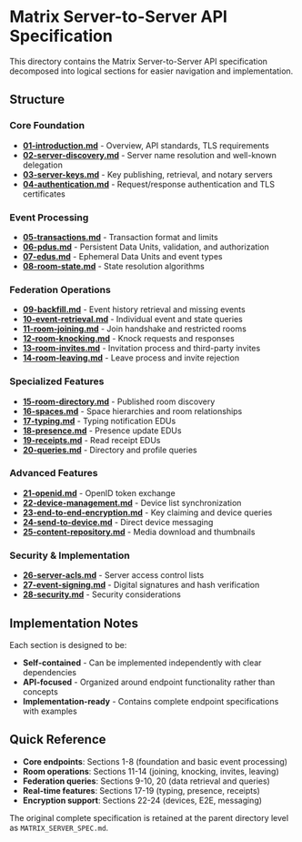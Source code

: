 # Matrix Server-to-Server API Specification

This directory contains the Matrix Server-to-Server API specification decomposed into logical sections for easier navigation and implementation.

## Structure

### Core Foundation
- [**01-introduction.md**](01-introduction.md) - Overview, API standards, TLS requirements
- [**02-server-discovery.md**](02-server-discovery.md) - Server name resolution and well-known delegation  
- [**03-server-keys.md**](03-server-keys.md) - Key publishing, retrieval, and notary servers
- [**04-authentication.md**](04-authentication.md) - Request/response authentication and TLS certificates

### Event Processing
- [**05-transactions.md**](05-transactions.md) - Transaction format and limits
- [**06-pdus.md**](06-pdus.md) - Persistent Data Units, validation, and authorization
- [**07-edus.md**](07-edus.md) - Ephemeral Data Units and event types
- [**08-room-state.md**](08-room-state.md) - State resolution algorithms

### Federation Operations  
- [**09-backfill.md**](09-backfill.md) - Event history retrieval and missing events
- [**10-event-retrieval.md**](10-event-retrieval.md) - Individual event and state queries
- [**11-room-joining.md**](11-room-joining.md) - Join handshake and restricted rooms
- [**12-room-knocking.md**](12-room-knocking.md) - Knock requests and responses
- [**13-room-invites.md**](13-room-invites.md) - Invitation process and third-party invites
- [**14-room-leaving.md**](14-room-leaving.md) - Leave process and invite rejection

### Specialized Features
- [**15-room-directory.md**](15-room-directory.md) - Published room discovery
- [**16-spaces.md**](16-spaces.md) - Space hierarchies and room relationships
- [**17-typing.md**](17-typing.md) - Typing notification EDUs
- [**18-presence.md**](18-presence.md) - Presence update EDUs  
- [**19-receipts.md**](19-receipts.md) - Read receipt EDUs
- [**20-queries.md**](20-queries.md) - Directory and profile queries

### Advanced Features
- [**21-openid.md**](21-openid.md) - OpenID token exchange
- [**22-device-management.md**](22-device-management.md) - Device list synchronization
- [**23-end-to-end-encryption.md**](23-end-to-end-encryption.md) - Key claiming and device queries
- [**24-send-to-device.md**](24-send-to-device.md) - Direct device messaging
- [**25-content-repository.md**](25-content-repository.md) - Media download and thumbnails

### Security & Implementation
- [**26-server-acls.md**](26-server-acls.md) - Server access control lists
- [**27-event-signing.md**](27-event-signing.md) - Digital signatures and hash verification
- [**28-security.md**](28-security.md) - Security considerations

## Implementation Notes

Each section is designed to be:
- **Self-contained** - Can be implemented independently with clear dependencies
- **API-focused** - Organized around endpoint functionality rather than concepts
- **Implementation-ready** - Contains complete endpoint specifications with examples

## Quick Reference

- **Core endpoints**: Sections 1-8 (foundation and basic event processing)
- **Room operations**: Sections 11-14 (joining, knocking, invites, leaving)
- **Federation queries**: Sections 9-10, 20 (data retrieval and queries)
- **Real-time features**: Sections 17-19 (typing, presence, receipts)
- **Encryption support**: Sections 22-24 (devices, E2E, messaging)

The original complete specification is retained at the parent directory level as `MATRIX_SERVER_SPEC.md`.